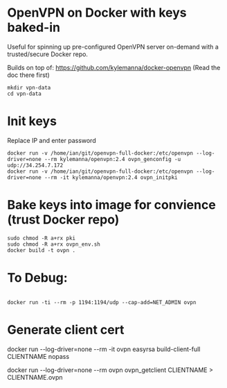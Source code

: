 # OpenVPN on Docker with keys baked-in

Useful for spinning up pre-configured OpenVPN server on-demand with a trusted/secure Docker repo.

Builds on top of: https://github.com/kylemanna/docker-openvpn
(Read the doc there first)

```
mkdir vpn-data
cd vpn-data
```

# Init keys
Replace IP and enter password

```
docker run -v /home/ian/git/openvpn-full-docker:/etc/openvpn --log-driver=none --rm kylemanna/openvpn:2.4 ovpn_genconfig -u udp://34.254.7.172
docker run -v /home/ian/git/openvpn-full-docker:/etc/openvpn --log-driver=none --rm -it kylemanna/openvpn:2.4 ovpn_initpki
```

# Bake keys into image for convience (trust Docker repo)
```
sudo chmod -R a+rx pki
sudo chmod -R a+rx ovpn_env.sh
docker build -t ovpn .
```

# To Debug: 
```

docker run -ti --rm -p 1194:1194/udp --cap-add=NET_ADMIN ovpn

```

# Generate client cert
docker run --log-driver=none --rm -it ovpn easyrsa build-client-full CLIENTNAME nopass

docker run --log-driver=none --rm ovpn ovpn_getclient CLIENTNAME > CLIENTNAME.ovpn
